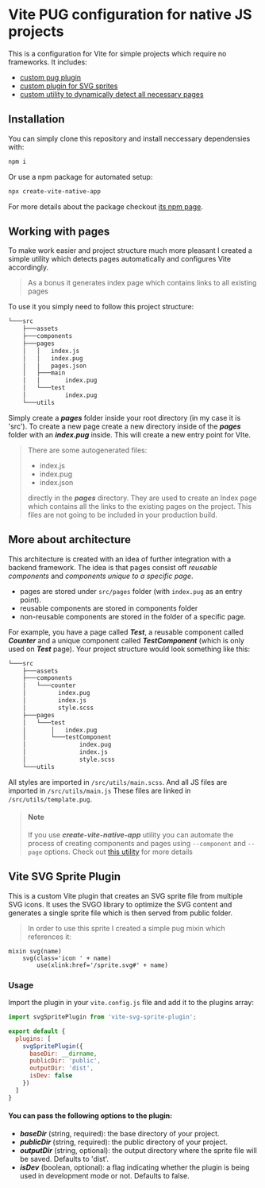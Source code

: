 # Vite PUG configuration for native JS projects 

This is a configuration for Vite for simple projects which require no frameworks.
It includes:
- [custom pug plugin](https://github.com/yend724/vite-pug-boilerplate)
- [custom plugin for SVG sprites](#vite-svg-sprite-plugin)
- [custom utility to dynamically detect all necessary pages](#working-with-pages)

## Installation

You can simply clone this repository and install neccessary dependensies with:
```bash
npm i
```

Or use a npm package for automated setup:
```bash
npx create-vite-native-app
```
For more details about the package checkout [its npm page](https://www.npmjs.com/package/create-vite-native-app).

## Working with pages

To make work easier and project structure much more pleasant I created a simple utility which detects pages automatically and configures Vite accordingly.
> As a bonus it generates index page which contains links to all existing pages

To use it you simply need to follow this project structure:

```bash
└───src
    ├───assets
    ├───components
    ├───pages
    │   │   index.js
    │   │   index.pug
    │   │   pages.json
    │   ├───main
    │   │       index.pug
    │   └───test
    │           index.pug
    └───utils
```

Simply create a ***pages*** folder inside your root directory (in my case it is 'src'). To create a new page create a new directory inside of the ***pages*** folder with an ***index.pug*** inside. This will create a new entry point for VIte.

>There are some autogenerated files:
> - index.js
> - index.pug
> - index.json
>
> directly in the ***pages*** directory. They are used to create an Index page which contains all the links to the existing pages on the project. This files are not  going to be included in your production build.

## More about architecture 

This architecture is created with an idea of further integration with a backend framework.
The idea is that pages consist off *reusable components* and *components unique to a specific page*.

- pages are stored under `src/pages` folder (with `index.pug` as an entry point).
- reusable components are stored in components folder
- non-reusable components are stored in the folder of a specific page.

For example, you have a page called ***Test***, a reusable component called ***Counter*** and a unique component called ***TestComponent*** (which is only used on ***Test*** page).
Your project structure would look something like this: 
```bash
└───src
    ├───assets
    ├───components
    │   └───counter
    │         index.pug
    │         index.js
    │         style.scss
    ├───pages
    │   └───test
    │       │   index.pug
    │       └───testComponent
    │               index.pug
    │               index.js
    │               style.scss
    └───utils
```

All styles are imported in `/src/utils/main.scss`.
And all JS files are imported in `/src/utils/main.js`
These files are linked in `/src/utils/template.pug`.

> #### Note
> If you use ***create-vite-native-app*** utility you can automate the process of creating components and pages using `--component` and `--page` options.
> Check out [this utility](https://www.npmjs.com/package/create-vite-native-app) for more details

## Vite SVG Sprite Plugin

This is a custom Vite plugin that creates an SVG sprite file from multiple SVG icons. It uses the SVGO library to optimize the SVG content and generates a single sprite file which is then served from public folder. 

> In order to use this sprite I created a simple pug mixin which references it:
```pug
mixin svg(name)
    svg(class='icon ' + name)
        use(xlink:href='/sprite.svg#' + name)

```

### Usage

Import the plugin in your `vite.config.js` file and add it to the plugins array:

```javascript
import svgSpritePlugin from 'vite-svg-sprite-plugin';

export default {
  plugins: [
    svgSpritePlugin({
      baseDir: __dirname,
      publicDir: 'public',
      outputDir: 'dist',
      isDev: false
    })
  ]
}
```

 #### You can pass the following options to the plugin:
 - ***baseDir*** (string, required): the base directory of your project.
 - ***publicDir*** (string, required): the public directory of your project.
 - ***outputDir*** (string, optional): the output directory where the sprite file will be saved. Defaults to 'dist'.
 - ***isDev*** (boolean, optional): a flag indicating whether the plugin is being used in development mode or not. Defaults to false.
